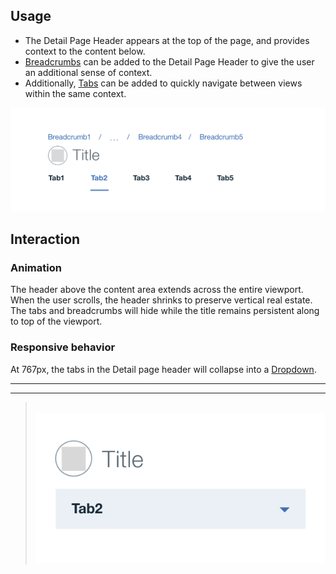 ## Usage

* The Detail Page Header appears at the top of the page, and provides context to the content below.
* [Breadcrumbs](/components/breadcrumb) can be added to the Detail Page Header to give the user an additional sense of context.
* Additionally, [Tabs](/components/tabs) can be added to quickly navigate between views within the same context.

![detail page header](images/detail-page-header-usage-1.png)

## Interaction

### Animation

The header above the content area extends across the entire viewport. When the user scrolls, the header shrinks to preserve vertical real estate. The tabs and breadcrumbs will hide while the title remains persistent along to top of the viewport.

### Responsive behavior

At 767px, the tabs in the Detail page header will collapse into a [Dropdown](/components/dropdown).

---
***
> 
![detail page header with tabs on mobile](images/detail-page-header-usage-2.png)
